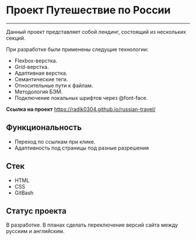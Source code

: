# Проект Путешествие по России
----------
Данный проект представляет собой лендинг, состоящий из нескольких секций.

При разработке были применены следущие технологии: 
* Flexbox-верстка.
* Grid-верстка.
* Адаптивная верстка.
* Семантические теги.
* Относительные пути к файлам.
* Методология БЭМ.
* Подключение локальных шрифтов через @font-face.

**Ссылка на проект** https://radik0304.github.io/russian-travel/

## Функциональность
* Переход по ссылкам при клике.
* Адаптивность под страницы под разные разрешения

## Стек
* HTML
* CSS
* GitBash

## Статус проекта  
В разработке. В планах сделать переключение версий сайта между русским и английским.

